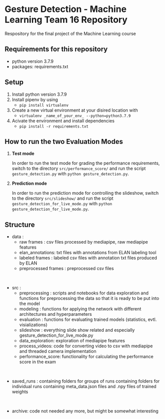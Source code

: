 # Gesture Detection - Machine Learning Team 16 Repository

Respository for the final project of the Machine Learning course

## Requirements for this repository
- python version 3.7.9 
- packages: requirements.txt

## Setup 
1. Install python version 3.7.9
2. Install pipenv by using 
     - `pip install virtualenv`
3. Create a new virtual environment at your disired location with 
    - `virtualenv _name_of_your_env_ --python=python3.7.9` 
4. Acivate the environment and install dependencies
   -  `pip install -r requirements.txt`

## How to run the two Evaluation Modes
1. **Test mode**

    In order to run the test mode for grading the performance requirements, switch to the directory `src/performance_score/` and run the script `gesture_detection.py` with 
    `python gesture_detection.py`.

2. **Prediction mode**

    In order to run the prediction mode for controlling the slideshow, switch to the directory `src/slideshow/` and run the script `gesture_detection_for_live_mode.py` with `python gesture_detection_for_live_mode.py`.


## Structure
- data : 
  - raw frames : csv files processed by mediapipe, raw mediapipe features
  - elan_annotations: txt files with annotations from ELAN labeling tool
  - labeled frames : labeled csv files with annotation txt files produced by ELAN
  - preprocessed frames : preprocessed csv files

  
&nbsp;

- src :
  - preprocessing : scripts and notebooks for data exploration and functions for preprocessing the data so that it is ready to be put into the model
  - modeling : functions for applying the network with different architectures and hyperparameters
  - evaluation : functions for evaluating trained models (statistics, evtl. visializations)
  - slideshow : everything slide show related and especially gesture_detection_for_live_mode.py
  - data_exploration: exploration of mediapipe features
  - process_videos: code for converting video to csv with mediapipe and threaded camera implementation
  - performance_score: functionality for calculating the performance score in the exam
  
&nbsp;

- saved_runs : containing folders for groups of runs containing folders for individual runs containing meta_data.json files and .npy files of trained weights
  
&nbsp;

- archive: code not needed any more, but might be somewhat interesting

